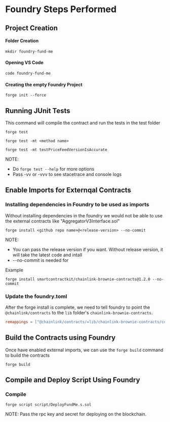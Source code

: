 # Foundry Steps Performed

## Project Creation
#### Folder Creation
```shell
mkdir foundry-fund-me
```
#### Opening VS Code 
```shell
code foundry-fund-me
```
#### Creating the empty Foundry Project
```shell
forge init --force
```

## Running JUnit Tests
This command will compile the contract and run the tests in the test folder 
```shell
forge test

forge test -mt <method name>

forge test -mt testPriceFeedVersionIsAccurate
```
NOTE: 
- Do `forge test --help` for more options
- Pass -vv or -vvv to see stacetrace and console logs

## Enable Imports for Externqal Contracts
### Installing dependencies in Foundry to be used as imports
Without installing dependencies in the foundry we would not be able to use the external contracts like "AggregatorV3Interface.sol"
```shell
forge install <github repo name>@<release-version> --no-commit
```
NOTE: 
 - You can pass the release version if you want. Without release version, it will take the latest code and intall 
 - --no-commit is needed for <TBD>

Example
```shell
forge install smartcontractkit/chainlink-brownie-contracts@1.2.0 --no-commit
```

### Update the foundry.toml
After the forge install is complete, we need to tell foundry to point the `@chainlink/contracts` to the `lib` folder's `chainlink-brownie-contracts`.

```toml
remappings = ["@chainlink/contracts/=lib/chainlink-brownie-contracts/contracts/"]
```

## Build the Contracts using Foundry
Once have enabled external imports, we can use the `forge build` command to build the contracts
```shell
forge build
```

## Compile and Deploy Script Using Foundry 
### Compile
```shell
forge script script/DeployFundMe.s.sol
```

NOTE: Pass the rpc key and secret for deploying on the blockchain. 